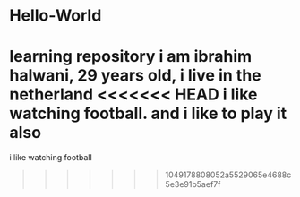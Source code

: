 # Hello-World
learning repository
i am ibrahim halwani, 29 years old, i live in the netherland
<<<<<<< HEAD
i like watching football.
and i like to play it also
=======
i like watching football
>>>>>>> 1049178808052a5529065e4688c5e3e91b5aef7f
